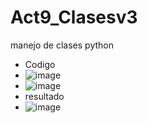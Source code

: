 # Act9_Clasesv3
manejo de clases python
- Codigo
- ![image](https://github.com/user-attachments/assets/7c5e61a2-45c3-49e0-8bc0-23a87df73e02)
- ![image](https://github.com/user-attachments/assets/8cd804f9-5e71-4018-9313-f36b1a18c3f7)
- resultado
- ![image](https://github.com/user-attachments/assets/3d34badd-aaf8-4142-b23d-ba941d372b8e)


